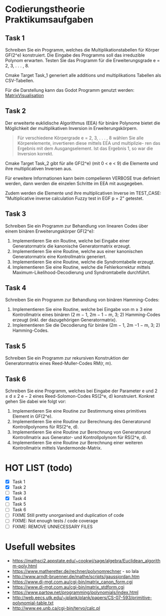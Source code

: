 # Codierungstheorie Praktikumsaufgaben

## Task 1

Schreiben Sie ein Programm, welches die Multiplikationstabellen für Körper GF(2^e) konstruiert.
Die Eingabe des Programms soll das irreduzible Polynom erwarten.
Testen Sie das Programm für die Erweiterungsgrade e = 2, 3, . . . , 8.

Cmake Target Task_1 generiert alle additions und multiplikations Tabellen als CSV-Tabellen.

Für die Darstellung kann das Godot Programm genutzt werden:
[MatrixVisualisation](MultMatrix/README.md)

## Task 2

Der erweiterte euklidische Algorithmus (EEA) für binäre Polynome bietet die Möglichkeit der multiplikativen Inversion in
Erweiterungskörpern.

> Für verschiedene Körpergrade e = 2, 3, . . . , 8 wählen Sie alle
> Körperelemente, invertieren diese mittels EEA und multiplizie-
> ren das Ergebnis mit dem Ausgangselement. Ist das Ergebnis 1,
> so war die Inversion korrekt.

Cmake Target Task_2 gibt für alle GF(2^e) (mit 0 < e < 9) die Elemente und ihre multiplicativen Inversen aus.

Für erweitere Informationen kann beim compelieren VERBOSE true definiert werden, dann werden die einzelen Schritte im
EEA mit ausgegeben.

Zudem werden die Elemente und ihre multiplicativen Inverse im TEST_CASE: "Multiplicative inverse calculation Fuzzy test
in EGF p = 2" getestet.

## Task 3

Schreiben Sie ein Programm zur Behandlung von linearen Codes über einem binären Erweiterungskörper GF(2^e):

1. Implementieren Sie ein Routine, welche bei Eingabe einer Generatormatrix die kanonische Generatormatrix erzeugt.
2. Implementieren Sie eine Routine, welche aus einer kanonischen Generatormatrix eine Kontrollmatrix generiert.
3. Implementieren Sie eine Routine, welche die Syndromtabelle erzeugt.
4. Implementieren Sie eine Routine, welche die Fehlerkorrektur mittels Maximum-Likelihood-Decodierung und Syndromtabelle
   durchführt.

## Task 4

Schreiben Sie ein Programm zur Behandlung von binären Hamming-Codes:

1. Implementieren Sie eine Routine, welche bei Eingabe von m ≥ 3 eine Kontrollmatrix eines binären (2 m − 1, 2m − 1 − m,
   3; 2) Hamming-Codes erzeugt (inkl. der dazugehörigen Generatormatrix).
2. Implementieren Sie die Decodierung für binäre (2m − 1, 2m −1 − m, 3; 2) Hamming-Codes.

## Task 5

Schreiben Sie ein Programm zur rekursiven Konstruktion der Generatormatrix eines Reed-Muller-Codes RM(r, m).

## Task 6

Schreiben Sie eine Programm, welches bei Eingabe der Parameter e und 2 ≤ d ≤ 2 e − 2 eines Reed-Solomon-Codes RS(2^e, d)
konstruiert.
Konkret gehen Sie dabei wie folgt vor:

1. Implementieren Sie eine Routine zur Bestimmung eines primitives Element in GF(2^e).
2. Implementieren Sie eine Routine zur Berechnung des Generatorund Kontrollpolynoms für RS(2^e, d).
3. Implementieren Sie eine Routine zur Berechnung von Generatorund Kontrollmatrix aus Generator- und Kontrollpolynom für
   RS(2^e, d).
4. Implementieren Sie eine Routine zur Berechnung einer weiteren Kontrollmatrix mittels Vandermonde-Matrix.

# HOT LIST (todo)

- [x] Task 1
- [x] Task 2
- [ ] Task 3
- [x] Task 4
- [ ] Task 5
- [ ] Task 6
- [ ] FIXME Still pretty unorganised and duplication of code
- [ ] FIXME: Not enough tests / code coverage
- [ ] FIXME: REMOVE UNNECESSARY FILES

# Usefull websites

- https://mathsci2.appstate.edu/~cookwj/sage/algebra/Euclidean_algorithm-poly.html
- https://www.matheretter.de/rechner/polynomrechner - so lala
- http://www.arndt-bruenner.de/mathe/scripts/gaussjordan.htm
- https://www.di-mgt.com.au/cgi-bin/matrix_canon_form.cgi
- https://www.di-mgt.com.au/cgi-bin/matrix_stdform.cgi
- https://www.partow.net/programming/polynomials/index.html
- http://web.eecs.utk.edu/~jplank/plank/papers/CS-07-593/primitive-polynomial-table.txt
- http://www.ee.unb.ca/cgi-bin/tervo/calc.pl